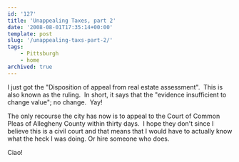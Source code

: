 ```yaml
---
id: '127'
title: 'Unappealing Taxes, part 2'
date: '2008-08-01T17:35:14+00:00'
template: post
slug: '/unappealing-taxs-part-2/'
tags:
    - Pittsburgh
    - home
archived: true
---
```


I just got the "Disposition of appeal from real estate assessment".  This is
also known as the ruling.  In short, it says that the "evidence insufficient
to change value"; no change.  Yay!

The only recourse the city has now is to appeal to the Court of Common Pleas
of Allegheny County within thirty days.  I hope they don't since I believe
this is a civil court and that means that I would have to actually know what
the heck I was doing. Or hire someone who does.

Ciao!<!-- more -->
